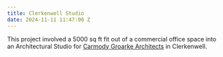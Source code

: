 ```yaml
---
title: Clerkenwell Studio
date: 2024-11-11 11:47:00 Z
---
```


This project involved a 5000 sq ft fit out of a commercial office space into an Architectural Studio for [Carmody Groarke Architects](https://www.carmodygroarke.com/) in Clerkenwell.

